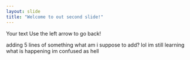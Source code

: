```yaml
---
layout: slide
title: "Welcome to out second slide!"
---
```

Your text 
Use the left arrow to go back!


adding 5 lines of something 
what am i suppose to add?
lol im still learning
what is happening 
im confused as hell
